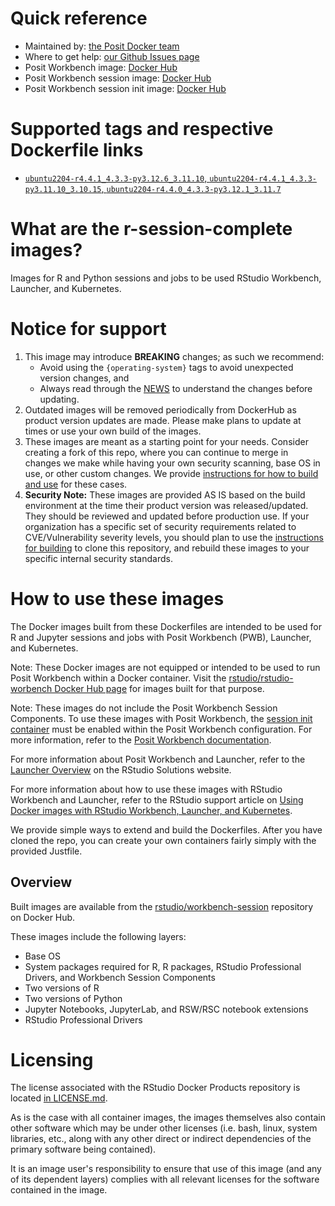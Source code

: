 # Quick reference

* Maintained by: [the Posit Docker team](https://github.com/rstudio/rstudio-docker-products)
* Where to get help: [our Github Issues page](https://github.com/rstudio/rstudio-docker-products/issues)
* Posit Workbench image: [Docker Hub](https://hub.docker.com/r/rstudio/rstudio-workbench)
* Posit Workbench session image: [Docker Hub](https://hub.docker.com/r/rstudio/workbench-session)
* Posit Workbench session init image: [Docker Hub](https://hub.docker.com/r/rstudio/workbench-session-init)

# Supported tags and respective Dockerfile links

* [`ubuntu2204-r4.4.1_4.3.3-py3.12.6_3.11.10`, `ubuntu2204-r4.4.1_4.3.3-py3.11.10_3.10.15`, `ubuntu2204-r4.4.0_4.3.3-py3.12.1_3.11.7`](https://github.com/rstudio/rstudio-docker-products/blob/main/workbench-session/Dockerfile.ubuntu2204)

# What are the r-session-complete images?

Images for R and Python sessions and jobs to be used RStudio Workbench, Launcher, and Kubernetes.

# Notice for support 

1. This image may introduce **BREAKING** changes; as such we recommend:
   - Avoid using the `{operating-system}` tags to avoid unexpected version changes, and
   - Always read through the [NEWS](./NEWS.md) to understand the changes before updating.
1. Outdated images will be removed periodically from DockerHub as product version updates are made. Please make plans to
   update at times or use your own build of the images.
1. These images are meant as a starting point for your needs. Consider creating a fork of this repo, where you can
   continue to merge in changes we make while having your own security scanning, base OS in use, or other custom
   changes. We
   provide [instructions for how to build and use](#how-to-use-these-docker-images)
   for these cases.
1. **Security Note:** These images are provided AS IS based on the build environment at the time their product version was released/updated. They should be reviewed and updated before production use. If your organization has a specific set of security requirements related to CVE/Vulnerability severity levels, you should plan to use the [instructions for building](https://github.com/rstudio/rstudio-docker-products#instructions-for-building) to clone this repository, and rebuild these images to your specific internal security standards.

# How to use these images

The Docker images built from these Dockerfiles are intended to be used for R and
Jupyter sessions and jobs with Posit Workbench (PWB), Launcher, and
Kubernetes.

Note: These Docker images are not equipped or intended to be used to run Posit
Workbench within a Docker container. Visit the
[rstudio/rstudio-worbench Docker Hub page](https://hub.docker.com/r/rstudio/rstudio-workbench)
for images built for that purpose.

Note: These images do not include the Posit Workbench Session Components. To use these images with Posit Workbench, the [session init container](https://hub.docker.com/r/rstudio/workbench-session-init) must be enabled within the Posit Workbench configuration. For more information, refer to the [Posit Workbench documentation](https://docs.rstudio.com/ide/server-pro/launcher/).

For more information about Posit Workbench and Launcher, refer to the
[Launcher Overview](https://solutions.rstudio.com/launcher/overview/) on the
RStudio Solutions website.

For more information about how to use these images with RStudio Workbench and
Launcher, refer to the RStudio support article on [Using Docker images with
RStudio Workbench, Launcher, and Kubernetes](https://support.rstudio.com/hc/en-us/articles/360019253393-Using-Docker-images-with-RStudio-Server-Pro-Launcher-and-Kubernetes).

We provide simple ways to extend and build the Dockerfiles. After you have cloned the repo, you can create your own containers fairly simply with the provided Justfile.

## Overview

Built images are available from the
[rstudio/workbench-session](https://hub.docker.com/r/rstudio/workbench-session)
repository on Docker Hub.

These images include the following layers:

* Base OS
* System packages required for R, R packages, RStudio Professional Drivers, and Workbench Session Components
* Two versions of R
* Two versions of Python
* Jupyter Notebooks, JupyterLab, and RSW/RSC notebook extensions
* RStudio Professional Drivers

# Licensing

The license associated with the RStudio Docker Products repository is located [in LICENSE.md](https://github.com/rstudio/rstudio-docker-products/blob/main/LICENSE.md).

As is the case with all container images, the images themselves also contain other software which may be under other
licenses (i.e. bash, linux, system libraries, etc., along with any other direct or indirect dependencies of the primary
software being contained).

It is an image user's responsibility to ensure that use of this image (and any of its dependent layers) complies with
all relevant licenses for the software contained in the image.
